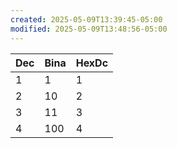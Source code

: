 ```yaml
---
created: 2025-05-09T13:39:45-05:00
modified: 2025-05-09T13:48:56-05:00
---
```


| Dec | Bina|HexDc|
|-----|-----|-----|
|1|1|1|
|2|10|2|
|3|11|3|
|4|100|4|
